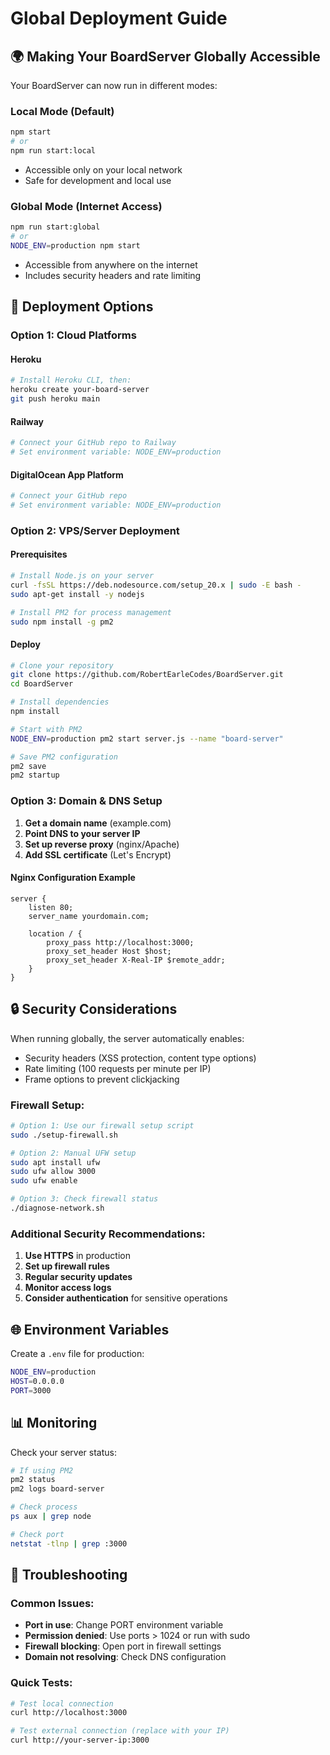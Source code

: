 # Global Deployment Guide

## 🌍 Making Your BoardServer Globally Accessible

Your BoardServer can now run in different modes:

### Local Mode (Default)
```bash
npm start
# or
npm run start:local
```
- Accessible only on your local network
- Safe for development and local use

### Global Mode (Internet Access)
```bash
npm run start:global
# or
NODE_ENV=production npm start
```
- Accessible from anywhere on the internet
- Includes security headers and rate limiting

## 🚀 Deployment Options

### Option 1: Cloud Platforms

#### Heroku
```bash
# Install Heroku CLI, then:
heroku create your-board-server
git push heroku main
```

#### Railway
```bash
# Connect your GitHub repo to Railway
# Set environment variable: NODE_ENV=production
```

#### DigitalOcean App Platform
```bash
# Connect your GitHub repo
# Set environment variable: NODE_ENV=production
```

### Option 2: VPS/Server Deployment

#### Prerequisites
```bash
# Install Node.js on your server
curl -fsSL https://deb.nodesource.com/setup_20.x | sudo -E bash -
sudo apt-get install -y nodejs

# Install PM2 for process management
sudo npm install -g pm2
```

#### Deploy
```bash
# Clone your repository
git clone https://github.com/RobertEarleCodes/BoardServer.git
cd BoardServer

# Install dependencies
npm install

# Start with PM2
NODE_ENV=production pm2 start server.js --name "board-server"

# Save PM2 configuration
pm2 save
pm2 startup
```

### Option 3: Domain & DNS Setup

1. **Get a domain name** (example.com)
2. **Point DNS to your server IP**
3. **Set up reverse proxy** (nginx/Apache)
4. **Add SSL certificate** (Let's Encrypt)

#### Nginx Configuration Example
```nginx
server {
    listen 80;
    server_name yourdomain.com;
    
    location / {
        proxy_pass http://localhost:3000;
        proxy_set_header Host $host;
        proxy_set_header X-Real-IP $remote_addr;
    }
}
```

## 🔒 Security Considerations

When running globally, the server automatically enables:
- Security headers (XSS protection, content type options)
- Rate limiting (100 requests per minute per IP)
- Frame options to prevent clickjacking

### Firewall Setup:
```bash
# Option 1: Use our firewall setup script
sudo ./setup-firewall.sh

# Option 2: Manual UFW setup
sudo apt install ufw
sudo ufw allow 3000
sudo ufw enable

# Option 3: Check firewall status
./diagnose-network.sh
```

### Additional Security Recommendations:
1. **Use HTTPS** in production
2. **Set up firewall rules**
3. **Regular security updates**
4. **Monitor access logs**
5. **Consider authentication** for sensitive operations

## 🌐 Environment Variables

Create a `.env` file for production:
```bash
NODE_ENV=production
HOST=0.0.0.0
PORT=3000
```

## 📊 Monitoring

Check your server status:
```bash
# If using PM2
pm2 status
pm2 logs board-server

# Check process
ps aux | grep node

# Check port
netstat -tlnp | grep :3000
```

## 🔧 Troubleshooting

### Common Issues:
- **Port in use**: Change PORT environment variable
- **Permission denied**: Use ports > 1024 or run with sudo
- **Firewall blocking**: Open port in firewall settings
- **Domain not resolving**: Check DNS configuration

### Quick Tests:
```bash
# Test local connection
curl http://localhost:3000

# Test external connection (replace with your IP)
curl http://your-server-ip:3000
```

